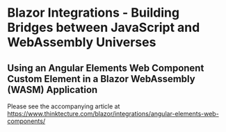 # Blazor Integrations - Building Bridges between JavaScript and WebAssembly Universes
## Using an Angular Elements Web Component Custom Element in a Blazor WebAssembly (WASM) Application

Please see the accompanying article at https://www.thinktecture.com/blazor/integrations/angular-elements-web-components/